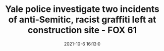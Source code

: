 ---
"title": "Yale police investigate two incidents of anti-Semitic, racist graffiti left at construction site - FOX 61"
"date": "2021-10-6 16:13:0"
"feed_name": "GOOGLENEWSCONSTRUCTION"
"feed_website": "https://news.google.com/search?q=construction%2Bincident&hl=en-US&gl=US&ceid=US:en"
"feed_rss": "https://news.google.com/rss/search?q=construction%2Bincident&hl=en-US&gl=US&ceid=US:en"
"link": "https://www.fox61.com/article/news/local/yale-university-anti-semitic-racist-graffiti-vandalism/520-e33d1b50-8ef8-4bb5-bb23-7b8bf0bc47d6"
"source": "{'href': 'https://www.fox61.com', 'title': 'FOX 61'}"
"file": "_posts/2021-1-1-6fc7da073d42f81141f69480227eb921f496b843.md"
"accident": "1"
"drilling": "0"
"dead": "0"
"injured": "0"
"arrested": "0"
"place": "unknown place"
"where": "unknown site"
"causes": "unknown"
"place_uri": "unknown place"
---